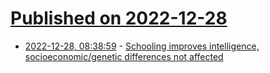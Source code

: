 # [Published on 2022-12-28](index.md)

* [2022-12-28, 08:38:59](https://news.ycombinator.com/item?id=34158895) - [Schooling improves intelligence, socioeconomic/genetic differences not affected](https://www.nature.com/articles/s41539-022-00148-5)
